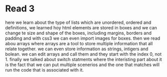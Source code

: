 # Read 3
here we learn about the type of lists which are unordered, ordered and definitions, we learned hoy html elements are stored in boxes and we can change te size and shape of the boxes, including margins, borders and padding and with css3 we can even import images for boxes.
then we read abou arrays where arrays are a tool to store multiple information that all relate together. we can even store information as strings, intigers and bolean. we can edit arrays and call them and they start with the index 0, not 1.
finally we talked about switch statments where the interisting part about it is the fact that we can put multiple scenerios and the one that matches will run the code that is associated with it.